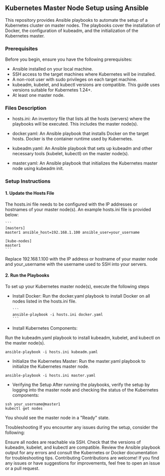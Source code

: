 ## Kubernetes Master Node Setup using Ansible

This repository provides Ansible playbooks to automate the setup of a Kubernetes cluster on master nodes. The playbooks cover the installation of Docker, the configuration of kubeadm, and the initialization of the Kubernetes master.

### Prerequisites

Before you begin, ensure you have the following prerequisites:

- Ansible installed on your local machine.
- SSH access to the target machines where Kubernetes will be installed.
- A non-root user with sudo privileges on each target machine.
- kubeadm, kubelet, and kubectl versions are compatible. This guide uses versions suitable for Kubernetes 1.24+.
- At least one master node.

### Files Description

- hosts.ini: An inventory file that lists all the hosts (servers) where the playbooks will be executed. This includes the master node(s).

- docker.yaml: An Ansible playbook that installs Docker on the target hosts. Docker is the container runtime used by Kubernetes.

- kubeadm.yaml: An Ansible playbook that sets up kubeadm and other necessary tools (kubelet, kubectl) on the master node(s).

- master.yaml: An Ansible playbook that initializes the Kubernetes master node using kubeadm init.

### Setup Instructions

#### 1. Update the Hosts File

The hosts.ini file needs to be configured with the IP addresses or hostnames of your master node(s). An example hosts.ini file is provided below:

    ```
    [masters]
    master1 ansible_host=192.168.1.100 ansible_user=your_username

    [kube-nodes]
    master1
    ```

Replace 192.168.1.100 with the IP address or hostname of your master node and your_username with the username used to SSH into your servers.

#### 2. Run the Playbooks

To set up your Kubernetes master node(s), execute the following steps

- Install Docker:
  Run the docker.yaml playbook to install Docker on all nodes listed in the hosts.ini file.

      ```
      ansible-playbook -i hosts.ini docker.yaml
      ```

- Install Kubernetes Components:

Run the kubeadm.yaml playbook to install kubeadm, kubelet, and kubectl on the master node(s).

```
ansible-playbook -i hosts.ini kubeadm.yaml
```

- Initialize the Kubernetes Master:
  Run the master.yaml playbook to initialize the Kubernetes master node.

```
ansible-playbook -i hosts.ini master.yaml
```

- Verifying the Setup
  After running the playbooks, verify the setup by logging into the master node and checking the status of the Kubernetes components:

```
ssh your_username@master1
kubectl get nodes
```

You should see the master node in a "Ready" state.

Troubleshooting
If you encounter any issues during the setup, consider the following:

Ensure all nodes are reachable via SSH.
Check that the versions of kubeadm, kubelet, and kubectl are compatible.
Review the Ansible playbook output for any errors and consult the Kubernetes or Docker documentation for troubleshooting tips.
Contributing
Contributions are welcome! If you find any issues or have suggestions for improvements, feel free to open an issue or a pull request.
